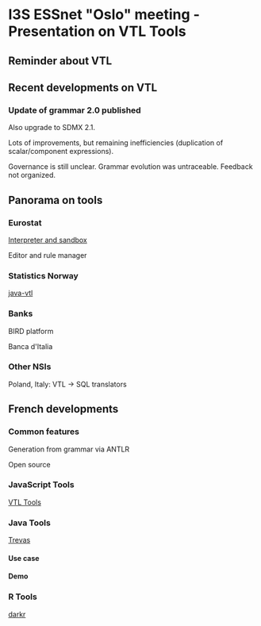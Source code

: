 # I3S ESSnet "Oslo" meeting - Presentation on VTL Tools

## Reminder about VTL


## Recent developments on VTL

### Update of grammar 2.0 published

Also upgrade to SDMX 2.1.

Lots of improvements, but remaining inefficiencies (duplication of scalar/component expressions).

Governance is still unclear. Grammar evolution was untraceable. Feedback not organized.

## Panorama on tools

### Eurostat

[Interpreter and sandbox](https://github.com/eurostat/VTL)

Editor and rule manager

### Statistics Norway

[java-vtl](https://github.com/statisticsnorway/java-vtl)

### Banks

BIRD platform

Banca d'Italia

### Other NSIs

Poland, Italy: VTL -> SQL translators

## French developments

### Common features

Generation from grammar via ANTLR

Open source

### JavaScript Tools

[VTL Tools](https://github.com/InseeFr/VTL-Tools)

### Java Tools

[Trevas](https://github.com/InseeFr/Trevas)

#### Use  case

#### Demo

### R Tools

[darkr](https://github.com/romaintailhurat/darkr)